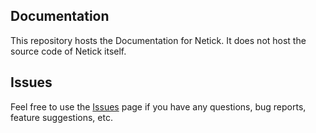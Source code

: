## Documentation
This repository hosts the Documentation for Netick. It does not host the source code of Netick itself.

## Issues
Feel free to use the [Issues](https://github.com/karrarrahim/Netick/issues) page if you have any questions, bug reports, feature suggestions, etc.
